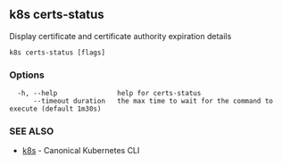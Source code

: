 ## k8s certs-status

Display certificate and certificate authority expiration details

```
k8s certs-status [flags]
```

### Options

```
  -h, --help               help for certs-status
      --timeout duration   the max time to wait for the command to execute (default 1m30s)
```

### SEE ALSO

* [k8s](k8s.md)	 - Canonical Kubernetes CLI

